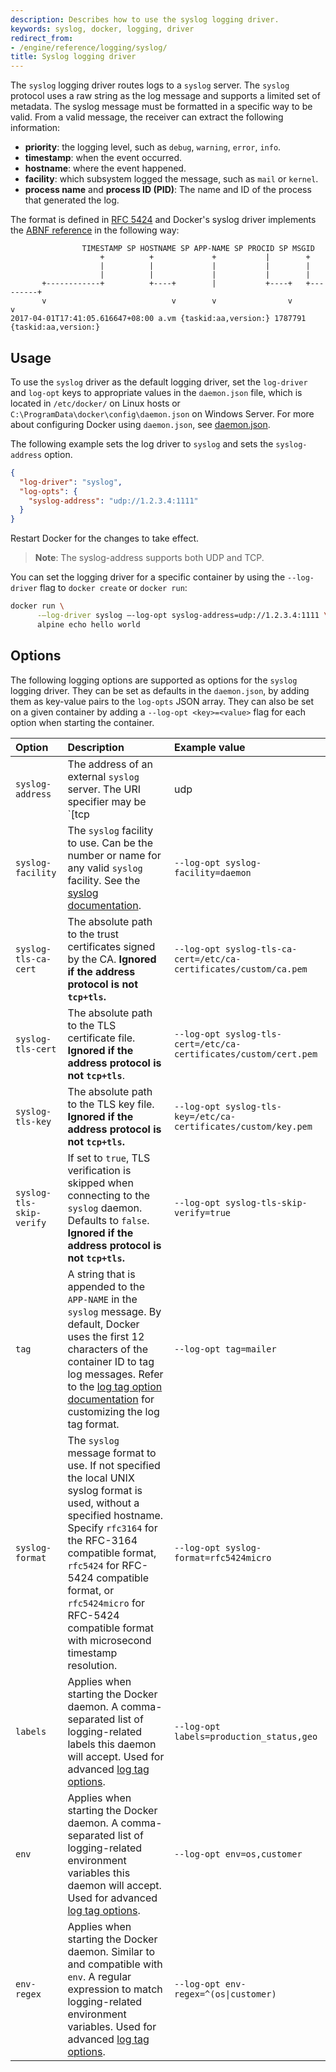 ```yaml
---
description: Describes how to use the syslog logging driver.
keywords: syslog, docker, logging, driver
redirect_from:
- /engine/reference/logging/syslog/
title: Syslog logging driver
---
```


The `syslog` logging driver routes logs to a `syslog` server. The `syslog` protocol uses
a raw string as the log message and supports a limited set of metadata. The syslog
message must be formatted in a specific way to be valid. From a valid message, the
receiver can extract the following information:

- **priority**: the logging level, such as `debug`, `warning`, `error`, `info`.
- **timestamp**: when the event occurred.
- **hostname**: where the event happened.
- **facility**: which subsystem logged the message, such as `mail` or `kernel`.
- **process name** and **process ID (PID)**: The name and ID of the process that generated the log.

The format is defined in [RFC 5424](https://tools.ietf.org/html/rfc5424) and Docker's syslog driver implements the
[ABNF reference](https://tools.ietf.org/html/rfc5424#section-6) in the following way:

```none
                TIMESTAMP SP HOSTNAME SP APP-NAME SP PROCID SP MSGID
                    +          +             +           |        +
                    |          |             |           |        |
                    |          |             |           |        |
       +------------+          +----+        |           +----+   +---------+
       v                            v        v                v             v
2017-04-01T17:41:05.616647+08:00 a.vm {taskid:aa,version:} 1787791 {taskid:aa,version:}
```

## Usage

To use the `syslog` driver as the default logging driver, set the `log-driver`
and `log-opt` keys to appropriate values in the `daemon.json` file, which is
located in `/etc/docker/` on Linux hosts or
`C:\ProgramData\docker\config\daemon.json` on Windows Server. For more about
configuring Docker using `daemon.json`, see
[daemon.json](/engine/reference/commandline/dockerd.md#daemon-configuration-file).

The following example sets the log driver to `syslog` and sets the
`syslog-address` option.

```json
{
  "log-driver": "syslog",
  "log-opts": {
    "syslog-address": "udp://1.2.3.4:1111"
  }
}
```

Restart Docker for the changes to take effect.

> **Note**: The syslog-address supports both UDP and TCP.

You can set the logging driver for a specific container by using the
`--log-driver` flag to `docker create` or `docker run`:

```bash
docker run \
      -–log-driver syslog –-log-opt syslog-address=udp://1.2.3.4:1111 \
      alpine echo hello world
```

## Options

The following logging options are supported as options for the `syslog` logging
driver. They can be set as defaults in the `daemon.json`, by adding them as
key-value pairs to the `log-opts` JSON array. They can also be set on a given
container by adding a `--log-opt <key>=<value>` flag for each option when
starting the container.

| Option                   | Description                                                                                                                                                                                                                                                                                                      | Example value                                                                                                                                                                                                                                        |
|:-------------------------|:-----------------------------------------------------------------------------------------------------------------------------------------------------------------------------------------------------------------------------------------------------------------------------------------------------------------|:-----------------------------------------------------------------------------------------------------------------------------------------------------------------------------------------------------------------------------------------------------|
| `syslog-address`         | The address of an external `syslog` server. The URI specifier may be `[tcp                                                                                                                                                                                                                                       | udp|tcp+tls]://host:port`, `unix://path`, or `unixgram://path`. If the transport is `tcp`, `udp`, or `tcp+tls`, the default port is `514`.| `--log-opt syslog-address=tcp+tls://192.168.1.3:514`, `--log-opt syslog-address=unix:///tmp/syslog.sock` |
| `syslog-facility`        | The `syslog` facility to use. Can be the number or name for any valid `syslog` facility. See the [syslog documentation](https://tools.ietf.org/html/rfc5424#section-6.2.1).                                                                                                                                      | `--log-opt syslog-facility=daemon`                                                                                                                                                                                                                   |
| `syslog-tls-ca-cert`     | The absolute path to the trust certificates signed by the CA. **Ignored if the address protocol is not `tcp+tls`.**                                                                                                                                                                                              | `--log-opt syslog-tls-ca-cert=/etc/ca-certificates/custom/ca.pem`                                                                                                                                                                                    |
| `syslog-tls-cert`        | The absolute path to the TLS certificate file. **Ignored if the address protocol is not `tcp+tls`**.                                                                                                                                                                                                             | `--log-opt syslog-tls-cert=/etc/ca-certificates/custom/cert.pem`                                                                                                                                                                                     |
| `syslog-tls-key`         | The absolute path to the TLS key file. **Ignored if the address protocol is not `tcp+tls`.**                                                                                                                                                                                                                     | `--log-opt syslog-tls-key=/etc/ca-certificates/custom/key.pem`                                                                                                                                                                                       |
| `syslog-tls-skip-verify` | If set to `true`, TLS verification is skipped when connecting to the `syslog` daemon. Defaults to `false`. **Ignored if the address protocol is not `tcp+tls`.**                                                                                                                                                 | `--log-opt syslog-tls-skip-verify=true`                                                                                                                                                                                                              |
| `tag`                    | A string that is appended to the `APP-NAME` in the `syslog` message. By default, Docker uses the first 12 characters of the container ID to tag log messages. Refer to the [log tag option documentation](log_tags.md) for customizing the log tag format.                                                       | `--log-opt tag=mailer`                                                                                                                                                                                                                               |
| `syslog-format`          | The `syslog` message format to use. If not specified the local UNIX syslog format is used, without a specified hostname. Specify `rfc3164` for the RFC-3164 compatible format, `rfc5424` for RFC-5424 compatible format, or `rfc5424micro` for RFC-5424 compatible format with microsecond timestamp resolution. | `--log-opt syslog-format=rfc5424micro`                                                                                                                                                                                                               |
| `labels`                 | Applies when starting the Docker daemon. A comma-separated list of logging-related labels this daemon will accept. Used for advanced [log tag options](log_tags.md).                                                                                                                                             | `--log-opt labels=production_status,geo`                                                                                                                                                                                                             |
| `env`                    | Applies when starting the Docker daemon. A comma-separated list of logging-related environment variables this daemon will accept. Used for advanced [log tag options](log_tags.md).                                                                                                                              | `--log-opt env=os,customer`                                                                                                                                                                                                                          |
| `env-regex`              | Applies when starting the Docker daemon. Similar to and compatible with `env`. A regular expression to match logging-related environment variables. Used for advanced [log tag options](log_tags.md).                                                                                                            | `--log-opt env-regex=^(os\|customer)`                                                                                                                                                                                                                 |

